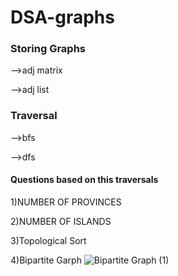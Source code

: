 # DSA-graphs

### Storing Graphs
 
-->adj matrix

-->adj list

### Traversal

-->bfs

-->dfs

#### Questions based on this traversals

1)NUMBER OF PROVINCES 

2)NUMBER OF ISLANDS 

3)Topological Sort 

4)Bipartite Garph 
![Bipartite Graph (1)](https://github.com/aasthad27/DSA-graphs/assets/89932857/8018ed5f-0529-4ec2-b67b-868adb5329b0)

